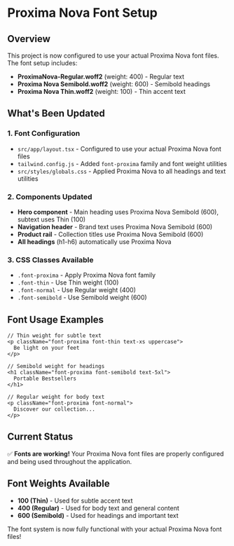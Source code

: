 # Proxima Nova Font Setup

## Overview
This project is now configured to use your actual Proxima Nova font files. The font setup includes:

- **ProximaNova-Regular.woff2** (weight: 400) - Regular text
- **Proxima Nova Semibold.woff2** (weight: 600) - Semibold headings
- **Proxima Nova Thin.woff2** (weight: 100) - Thin accent text

## What's Been Updated

### 1. Font Configuration
- `src/app/layout.tsx` - Configured to use your actual Proxima Nova font files
- `tailwind.config.js` - Added `font-proxima` family and font weight utilities
- `src/styles/globals.css` - Applied Proxima Nova to all headings and text utilities

### 2. Components Updated
- **Hero component** - Main heading uses Proxima Nova Semibold (600), subtext uses Thin (100)
- **Navigation header** - Brand text uses Proxima Nova Semibold (600)
- **Product rail** - Collection titles use Proxima Nova Semibold (600)
- **All headings** (h1-h6) automatically use Proxima Nova

### 3. CSS Classes Available
- `.font-proxima` - Apply Proxima Nova font family
- `.font-thin` - Use Thin weight (100)
- `.font-normal` - Use Regular weight (400)
- `.font-semibold` - Use Semibold weight (600)

## Font Usage Examples

```tsx
// Thin weight for subtle text
<p className="font-proxima font-thin text-xs uppercase">
  Be light on your feet
</p>

// Semibold weight for headings
<h1 className="font-proxima font-semibold text-5xl">
  Portable Bestsellers
</h1>

// Regular weight for body text
<p className="font-proxima font-normal">
  Discover our collection...
</p>
```

## Current Status
✅ **Fonts are working!** Your Proxima Nova font files are properly configured and being used throughout the application.

## Font Weights Available
- **100 (Thin)** - Used for subtle accent text
- **400 (Regular)** - Used for body text and general content
- **600 (Semibold)** - Used for headings and important text

The font system is now fully functional with your actual Proxima Nova font files!
